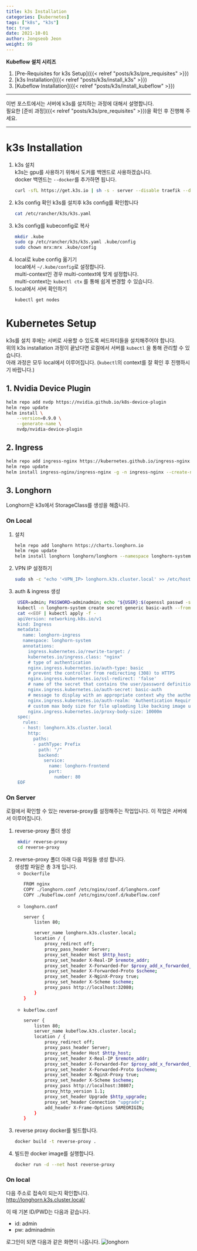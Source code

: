 ```yaml
---
title: k3s Installation
categories: [kubernetes]
tags: ["k8s", "k3s"]
toc: true
date: 2021-10-01
author: Jongseob Jeon
weight: 99
---
```


**Kubeflow 설치 시리즈**
1. [Pre-Requisites for k3s Setup]({{< relref "posts/k3s/pre_requisites" >}})
2. [k3s Installation]({{< relref "posts/k3s/install_k3s" >}})
3. [Kubeflow Installation]({{< relref "posts/k3s/install_kubeflow" >}})

---

이번 포스트에서는 서버에 k3s를 설치하는 과정에 대해서 설명합니다.  
필요한 [준비 과정]({{< relref "posts/k3s/pre_requisites" >}})을 확인 후 진행해 주세요.  

---

# k3s Installation
1. k3s 설치  
   k3s는 gpu를 사용하기 위해서 도커를 백엔드로 사용하겠습니다.  
   docker 백엔드는 `--docker`를 추가하면 됩니다.
   ```bash
   curl -sfL https://get.k3s.io | sh -s - server --disable traefik --disable servicelb --disable local-storage --docker
   ```
2. k3s config 확인
   k3s를 설치후 k3s config를 확인합니다
   ```bash
   cat /etc/rancher/k3s/k3s.yaml
   ```
3. k3s config를 kubeconfig로 복사
   ```bash
   mkdir .kube
   sudo cp /etc/rancher/k3s/k3s.yaml .kube/config
   sudo chown mrx:mrx .kube/config
   ```
4. local로 kube config 옮기기  
   local에서 `~/.kube/config`로 설정합니다.  
   multi-context인 경우 multi-context에 맞게 설정합니다.  
   multi-context는 `kubectl ctx` 를 통해 쉽게 변경할 수 있습니다.
5. local에서 서버 확인하기
    ```bash
    kubectl get nodes
    ```

# Kubernetes Setup
k3s를 설치 후에는 서버로 사용할 수 있도록 써드파티들을 설치해주어야 합니다.  
위의 k3s installation 과정이 끝났다면 로컬에서 서버를 `kubectl` 을 통해 관리할 수 있습니다.  
아래 과정은 모두 local에서 이루어집니다. (`kubectl`의 context를 잘 확인 후 진행하시기 바랍니다.)

## 1. Nvidia Device Plugin
```bash
helm repo add nvdp https://nvidia.github.io/k8s-device-plugin
helm repo update
helm install \
    --version=0.9.0 \
    --generate-name \
    nvdp/nvidia-device-plugin
```

## 2. Ingress
```bash
helm repo add ingress-nginx https://kubernetes.github.io/ingress-nginx
helm repo update
helm install ingress-nginx/ingress-nginx -g -n ingress-nginx --create-namespace --set controller.service.type='NodePort' --set controller.service.nodePorts.http=32080 --set controller.service.nodePorts.https=32443
```

## 3. Longhorn
Longhorn은 k3s에서 StorageClass를 생성을 해줍니다.

### On Local
1. 설치
    ```bash
    helm repo add longhorn https://charts.longhorn.io
    helm repo update
    helm install longhorn longhorn/longhorn --namespace longhorn-system --set csi.kubeletRootDir=/var/lib/kubelet --create-namespace
    ```
2. VPN IP 설정하기
   ```bash
   sudo sh -c "echo '<VPN_IP> longhorn.k3s.cluster.local' >> /etc/hosts"
   ```
3. auth & ingress 생성
   ```bash
    USER=admin; PASSWORD=adminadmin; echo "${USER}:$(openssl passwd -stdin -apr1 <<< ${PASSWORD})" >> auth
    kubectl -n longhorn-system create secret generic basic-auth --from-file=auth
    cat <<EOF | kubectl apply -f -
    apiVersion: networking.k8s.io/v1
    kind: Ingress
    metadata:
      name: longhorn-ingress
      namespace: longhorn-system
      annotations:
        ingress.kubernetes.io/rewrite-target: /
        kubernetes.io/ingress.class: "nginx"
        # type of authentication
        nginx.ingress.kubernetes.io/auth-type: basic
        # prevent the controller from redirecting (308) to HTTPS
        nginx.ingress.kubernetes.io/ssl-redirect: 'false'
        # name of the secret that contains the user/password definitions
        nginx.ingress.kubernetes.io/auth-secret: basic-auth
        # message to display with an appropriate context why the authentication is required
        nginx.ingress.kubernetes.io/auth-realm: 'Authentication Required '
        # custom max body size for file uploading like backing image uploading
        nginx.ingress.kubernetes.io/proxy-body-size: 10000m
    spec:
      rules:
      - host: longhorn.k3s.cluster.local
        http:
          paths:
          - pathType: Prefix
            path: "/"
            backend:
              service:
                name: longhorn-frontend
                port:
                  number: 80
    EOF
   ```
### On Server
로컬에서 확인할 수 있는 reverse-proxy를 설정해주는 작업입니다.
이 작업은 서버에서 이루어집니다.

1. reverse-proxy 폴더 생성
   ```bash
    mkdir reverse-proxy
    cd reverse-proxy
    ```
2. reverse-proxy 폴더 아래 다음 파일들 생성 합니다.    
    생성할 파일은 총 3개 입니다.      
    - `Dockerfile`
        ```bash
        FROM nginx
        COPY ./longhorn.conf /etc/nginx/conf.d/longhorn.conf
        COPY ./kubeflow.conf /etc/nginx/conf.d/kubeflow.conf
        ```
    - `longhorn.conf`
        ```bash
        server {
            listen 80;
        
            server_name longhorn.k3s.cluster.local;
            location / {
                proxy_redirect off;
                proxy_pass_header Server;
                proxy_set_header Host $http_host;
                proxy_set_header X-Real-IP $remote_addr;
                proxy_set_header X-Forwarded-For $proxy_add_x_forwarded_for;
                proxy_set_header X-Forwarded-Proto $scheme;
                proxy_set_header X-NginX-Proxy true;
                proxy_set_header X-Scheme $scheme;
                proxy_pass http://localhost:32080;
            }
        }
        ```
    - `kubeflow.conf`
        ```bash
        server {
            listen 80;
            server_name kubeflow.k3s.cluster.local;
            location / {
                proxy_redirect off;
                proxy_pass_header Server;
                proxy_set_header Host $http_host;
                proxy_set_header X-Real-IP $remote_addr;
                proxy_set_header X-Forwarded-For $proxy_add_x_forwarded_for;
                proxy_set_header X-Forwarded-Proto $scheme;
                proxy_set_header X-NginX-Proxy true;
                proxy_set_header X-Scheme $scheme;
                proxy_pass http://localhost:30807;
                proxy_http_version 1.1;
                proxy_set_header Upgrade $http_upgrade;
                proxy_set_header Connection "upgrade";
                add_header X-Frame-Options SAMEORIGIN;
            }
        }
        ```
3. reverse proxy docker를 빌드합니다.
    ```bash
    docker build -t reverse-proxy .
    ```
4. 빌드한 docker image를 실행합니다.
    ```bash
    docker run -d --net host reverse-proxy
    ```

### On local
다음 주소로 접속이 되는지 확인합니다.  
http://longhorn.k3s.cluster.local/  

이 때 기본 ID/PWD는 다음과 같습니다.
- id: admin
- pw: adminadmin

로그인이 되면 다음과 같은 화면이 나옵니다.
![longhorn](/imgs/k3s/longhorn.png)
